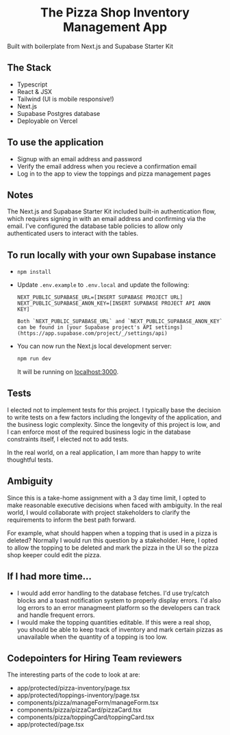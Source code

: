 
<h1 align="center">The Pizza Shop Inventory Management App</h1>
  Built with boilerplate from Next.js and Supabase Starter Kit
<br/>

## The Stack
  - Typescript
  - React & JSX
  - Tailwind (UI is mobile responsive!)
  - Next.js
  - Supabase Postgres database
  - Deployable on Vercel

## To use the application
- Signup with an email address and password
- Verify the email address when you recieve a confirmation email
- Log in to the app to view the toppings and pizza management pages

## Notes
The Next.js and Supabase Starter Kit included built-in authentication flow, which requires signing in with an email address and confirming via the email. I've configured the database table policies to allow only authenticated users to interact with the tables. 

## To run locally with your own Supabase instance
- `npm install`
- Update `.env.example` to `.env.local` and update the following:

   ```
   NEXT_PUBLIC_SUPABASE_URL=[INSERT SUPABASE PROJECT URL]
   NEXT_PUBLIC_SUPABASE_ANON_KEY=[INSERT SUPABASE PROJECT API ANON KEY]
   ```
      Both `NEXT_PUBLIC_SUPABASE_URL` and `NEXT_PUBLIC_SUPABASE_ANON_KEY` can be found in [your Supabase project's API settings](https://app.supabase.com/project/_/settings/api)

- You can now run the Next.js local development server:
   ```bash
   npm run dev
   ```
   It will be running on [localhost:3000](http://localhost:3000/).

## Tests

I elected not to implement tests for this project. I typically base the decision to write tests on a few factors including the longevity of the application, and the business logic complexity. Since the longevity of this project is low, and I can enforce most of the required business logic in the database constraints itself, I elected not to add tests.

In the real world, on a real application, I am more than happy to write thoughtful tests.

## Ambiguity 

Since this is a take-home assignment with a 3 day time limit, I opted to make reasonable executive decisions when faced with ambiguity. In the real world, I would collaborate with project stakeholders to clarify the requirements to inform the best path forward.

For example, what should happen when a topping that is used in a pizza is deleted? Normally I would run this question by a stakeholder. Here, I opted to allow the topping to be deleted and mark the pizza in the UI so the pizza shop keeper could edit the pizza.  

## If I had more time...
- I would add error handling to the database fetches. I'd use try/catch blocks and a toast notification system to properly display errors. I'd also log errors to an error managmeent platform so the developers can track and handle frequent errors.
- I would make the topping quantities editable. If this were a real shop, you should be able to keep track of inventory and mark certain pizzas as unavailable when the quantity of a topping is too low. 

## Codepointers for Hiring Team reviewers

The interesting parts of the code to look at are:
- app/protected/pizza-inventory/page.tsx
- app/protected/toppings-inventory/page.tsx
- components/pizza/manageForm/manageForm.tsx
- components/pizza/pizzaCard/pizzaCard.tsx
- components/pizza/toppingCard/toppingCard.tsx
- app/protected/page.tsx
